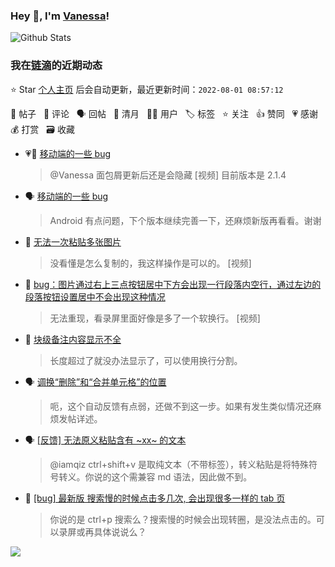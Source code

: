 ### Hey 👋, I'm [Vanessa](http://vanessa.b3log.org/)!

![Github Stats](https://github-readme-stats.vercel.app/api?username=Vanessa219&show_icons=true)

<!--events start -->

### 我在[链滴](https://ld246.com)的近期动态

⭐️ Star [个人主页](https://github.com/Vanessa219/Vanessa219) 后会自动更新，最近更新时间：`2022-08-01 08:57:12`

📝 帖子 &nbsp; 💬 评论 &nbsp; 🗣 回帖 &nbsp; 🌙 清月 &nbsp; 👨‍💻 用户 &nbsp; 🏷️ 标签 &nbsp; ⭐️ 关注 &nbsp; 👍 赞同 &nbsp; 💗 感谢 &nbsp; 💰 打赏 &nbsp; 🗃 收藏

* 💗💬 [移动端的一些 bug](https://ld246.com/article/1658502666724/comment/1659269342090#comments)

  > @Vanessa 面包屑更新后还是会隐藏 [视频] 目前版本是 2.1.4
* 🗣 [移动端的一些 bug](https://ld246.com/article/1658502666724/comment/1659269342090#comments)

  > Android 有点问题，下个版本继续完善一下，还麻烦新版再看看。谢谢
* 💬 [无法一次粘贴多张图片](https://ld246.com/article/1659030742641/comment/1659263191867#comments)

  > 没看懂是怎么复制的，我这样操作是可以的。 [视频]
* 💬 [bug：图片通过右上三点按钮居中下方会出现一行段落内空行，通过左边的段落按钮设置居中不会出现这种情况](https://ld246.com/article/1659225268219/comment/1659232236524#comments)

  > 无法重现，看录屏里面好像是多了一个软换行。 [视频]
* 💬 [块级备注内容显示不全](https://ld246.com/article/1659168004474/comment/1659175711530#comments)

  > 长度超过了就没办法显示了，可以使用换行分割。
* 🗣 [调换“删除”和“合并单元格”的位置](https://ld246.com/article/1659092189938/comment/1659163068578#comments)

  > 呃，这个自动反馈有点弱，还做不到这一步。如果有发生类似情况还麻烦发帖详述。
* 🗣 [[反馈] 无法原义粘贴含有 ~xx~ 的文本](https://ld246.com/article/1658878806024/comment/1658880036045#comments)

  > @iamqiz ctrl+shift+v 是取纯文本（不带标签），转义粘贴是将特殊符号转义。你说的这个需兼容 md 语法，因此做不到。
* 💬 [[bug] 最新版 搜索慢的时候点击多几次, 会出现很多一样的 tab 页](https://ld246.com/article/1659148175213/comment/1659152294315#comments)

  > 你说的是 ctrl+p 搜索么？搜索慢的时候会出现转圈，是没法点击的。可以录屏或再具体说说么？


<!--events end -->

<a title="Hits" target="_blank" href="https://github.com/Vanessa219/Vanessa219"><img src="https://hits.b3log.org/Vanessa219/Vanessa219.svg"></a>
